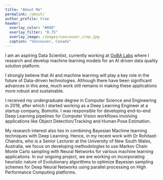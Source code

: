 ```yaml
---
title: "About Me"
permalink: /about/
author_profile: true
header:
  overlay_color: "#000"
  overlay_filter: "0.75"
  overlay_image: /images/vancouver_crop.jpg
  caption: "Vancouver, Canada"
---
```

I am an aspiring Data Scientist, currently working at [OoBA Labs](http://www.oobalabs.com/) where I research and develop machine learning models for an AI driven data quality solution platform.

I strongly believe that AI and machine learning will play a key role in the future of Data-driven technologies. Although there have been significant advances in this area, much work still remains in making these applications more robust and sustainable.

I received my undergraduate degree in Computer Science and Engineering in 2019, after which I started working as a Deep Learning Engineer at a startup company, Bomotix. I was responsible for developing end-to-end Deep Learning pipelines for Computer Vision workflows involving applications like Object Detection/Tracking and Human Pose Estimation.

My research interest also lies in combining Bayesian Machine learning techniques with Deep Learning. Hence, in my recent work with Dr Rohitash Chandra, who is a Senior Lecturer at the University of New South Wales, Australia, we focus on developing methodologies to use Markov Chain Monte Carlo sampling with Neural Networks for various machine learning applications. In our ongoing project, we are working on incorporating heuristic nature of Evolutionary algorithms to optimize Bayesian sampling schemes for Deep Neural Networks using parallel processing on High Performance Computing platforms.